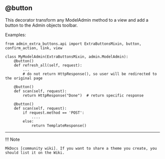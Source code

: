 @button
-------

This decorator transform any ModelAdmin method to a view and add a button to the Admin objects toolbar.

Examples:

    from admin_extra_buttons.api import ExtraButtonsMixin, button, confirm_action, link, view

    class MyModelAdmin(ExtraButtonsMixin, admin.ModelAdmin):
        @button()    
        def refresh_all(self, request):
            ...
            # do not return HttpResponse(), so user will be redirected to the original page
    
        @button()
        def scan(self, request):
            return HttpResponse("Done")  # return specific response

        @button()
        def scan(self, request):
            if request.method == 'POST':
                ....
            else:
                return TemplateResponse()

---

!!! Note


    MkDocs [community wiki]. If you want to share a theme you create, you
    should list it on the Wiki.

